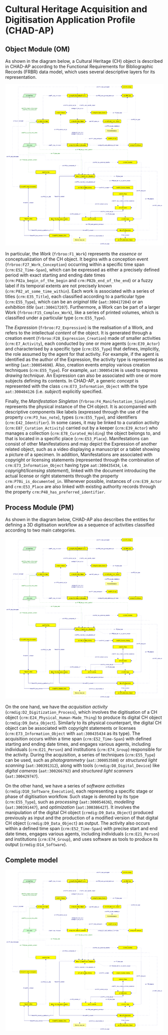 # Cultural Heritage Acquisition and Digitisation Application Profile (CHAD-AP)

## Object Module (OM)
As shown in the diagram below, a Cultural Heritage (CH) object is described in CHAD-AP according to the Functional Requirements for Bibliographic Records (FRBR) data model, which uses several descriptive layers for its representation. 

![A diagram of the CHAD-AP Object Module (OM).](diagrams/profile-model.png)

In particular, the _Work_ (`frbroo:F1_Work`) represents the _essence_ or conceptualization of the CH object. It begins with a conception event (`frbroo:F27_Work_Conception`) occurring within a specific time span (`crm:E52_Time-Span`), which can be expressed as either a precisely defined period with exact starting and ending date times (`crm:P82a_begin_of_the_begin` and `crm:P82b_end_of_the_end`) or a fuzzy label if its temporal extents are not precisely known (`crm:P82_at_some_time_within`). Each work is associated with a series of titles (`crm:E35_Title`), each classified according to a particular type (`crm:E55_Type`), which can be an _original title_ (`aat:300417204`) or an _exhibition title_ (`aat:300417207`). Furthermore, a Work can be part of a larger Work (`frbroo:F15_Complex_Work`), like a series of printed volumes, which is classified under a particular type (`crm:E55_Type`).

The _Expression_ (`frbroo:F2_Expression`) is the realisation of a Work, and refers to the intellectual _content_ of the object. It is generated through a creation event (`frbroo:F28_Expression_Creation`) made of smaller activities (`crm:E7_Activity`), each conducted by one or more agents (`crm:E39_Actor`) and characterised by a specific type (`crm:E55_Type`) that defines, implicitly, the role assumed by the agent for that activity. For example, if the agent is identified as the author of the Expression, the activity type is represented as _writing_ (`aat:300054698`). Also, creation events employ various creation techniques (`crm:E55_Type`). For example, `aat:300054196` is used to express _drawing technique_. An Expression can also be associated with one or more subjects defining its contents. In CHAD-AP, a generic _concept_ is represented with the class `crm:E73_Information_Object` with the type `aat:300404126` (i.e. _subject_) explicitly specified.

Finally, the _Manifestation Singleton_ (`frbroo:F4_Manifestation_Singleton`) represents the physical instance of the CH object. It is accompanied with descriptive components like labels (expressed through the use of the property `crm:P3_has_note`), types (`crm:E55_Type`), and identifiers (`crm:E42_Identifier`). In some cases, it may be linked to a curation activity (`crm:E87_Curation_Activity`) carried out by a keeper (`crm:E39_Actor`) who manages a collection (`crm:E78_Curated_Holding`) the object belongs to, and that is located in a specific place (`crm:E53_Place`). Manifestations can consist of other Manifestations and may depict the Expression of another related object, such as a video displaying a manuscript or a tablet showing a picture of a specimen. In addition, Manifestations are associated with copyright or licensing statements (represented through the combination of `crm:E73_Information_Object` having type `aat:300435434`, i.e.  _copyright/licensing statement_), linked with the document introducing the actual license or right statements through the property `crm:P70i_is_documented_in`. Whenever possible, instances of `crm:E39_Actor` and `crm:E53_Place` are also linked with existing authority records through the property `crm:P48_has_preferred_identifier`.

## Process Module (PM)
As shown in the diagram below, CHAD-AP also describes the entities for defining a 3D digitisation workflow as a sequence of activities classified according to two main categories. 

![A diagram of the CHAD-AP Process Module (PM).](diagrams/profile-model.png)

On the one hand, we have the _acquisition activity_ (`crmdig:D2_Digitization_Process`), which involves the digitisation of a CH object (`crm:E24_Physical_Human-Made_Thing`) to produce its digital CH object (`crmdig:D9_Data_Object`). Similarly to its physical counterpart, the digital CH object can be associated with copyright statements or licenses (`crm:E73_Information_Object` with `aat:300435434` as its type). The acquisition occurs within a time span (`crm:E52_Time-Span`) with defined starting and ending date times, and engages various agents, including individuals (`crm:E21_Person`) and institutions (`crm:E74_Group`) responsible for the activity. During the acquisition, a series of techniques (`crm:E55_Type`) can be used, such as _photogrammetry_ (`aat:300053580`) or _structured light scanning_ (`aat:300391312`), along with tools (`crmdig:D8_Digital_Device`) like _digital cameras_ (`aat:300266792`) and _structured light scanners_ (`aat:300429747`).

On the other hand, we have a series of _software activities_ (`crmdig:D10_Software_Execution`), each representing a specific stage or phase of digitisation workflow. Such stage is denoted by its type (`crm:E55_Type`), such as _processing_ (`aat:300054636`), _modelling_ (`aat:300391447`), and _optimization_ (`aat:300386427`). It involves the manipulation of the digital CH object (`crmdig:D9_Data_Object`) produced previously as input and the production of a modified version of that digital CH object (`crmdig:D9_Data_Object`) as output. The activity also occurs within a defined time span (`crm:E52_Time-Span`) with precise start and end date times, engages various agents, including individuals (`crm:E21_Person`) and institutions (`crm:E74_Group`), and uses software as tools to produce its output (`crmdig:D14_Software`).

## Complete model
![Profile model](diagrams\profile-model.png)